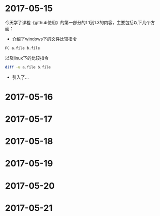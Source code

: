 # 2017-05-15
今天学了课程《github使用》的第一部分的1.1到1.3的内容，主要包括以下几个方面：
* 介绍了windows下的文件比较指令
```bash
FC a.file b.file
```
以及linux下的比较指令
```bash
diff -u a.file b.file
```
* 引入了...
# 2017-05-16
# 2017-05-17
# 2017-05-18
# 2017-05-19
# 2017-05-20
# 2017-05-21
